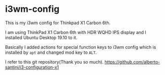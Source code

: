 # i3wm-config
This is my i3wm config for Thinkpad X1 Carbon 6th.

I am using ThinkPad X1 Carbon 6th with HDR WQHD IPS display and I installed Ubuntu Desktop 19.10 to it.

Basically I added actions for special function keys to i3wm config which is installed by `apt` and changed mod key to `ALT`.

I refer to this git repository(Thank you so much). https://github.com/alberto-santini/i3-configuration-x1

